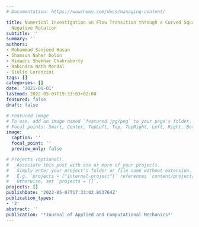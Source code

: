 ```yaml
---
# Documentation: https://wowchemy.com/docs/managing-content/

title: Numerical Investigation on Flow Transition through a Curved Square Duct with
  Negative Rotation
subtitle: ''
summary: ''
authors:
- Mohammad Sanjeed Hasan
- Shamsun Naher Dolon
- Himadri Shekhar Chakraborty
- Rabindra Nath Mondal
- Giulio Lorenzini
tags: []
categories: []
date: '2021-01-01'
lastmod: 2022-05-07T19:33:03+02:00
featured: false
draft: false

# Featured image
# To use, add an image named `featured.jpg/png` to your page's folder.
# Focal points: Smart, Center, TopLeft, Top, TopRight, Left, Right, BottomLeft, Bottom, BottomRight.
image:
  caption: ''
  focal_point: ''
  preview_only: false

# Projects (optional).
#   Associate this post with one or more of your projects.
#   Simply enter your project's folder or file name without extension.
#   E.g. `projects = ["internal-project"]` references `content/project/deep-learning/index.md`.
#   Otherwise, set `projects = []`.
projects: []
publishDate: '2022-05-07T17:33:02.893764Z'
publication_types:
- '2'
abstract: ''
publication: '*Journal of Applied and Computational Mechanics*'
---
```

